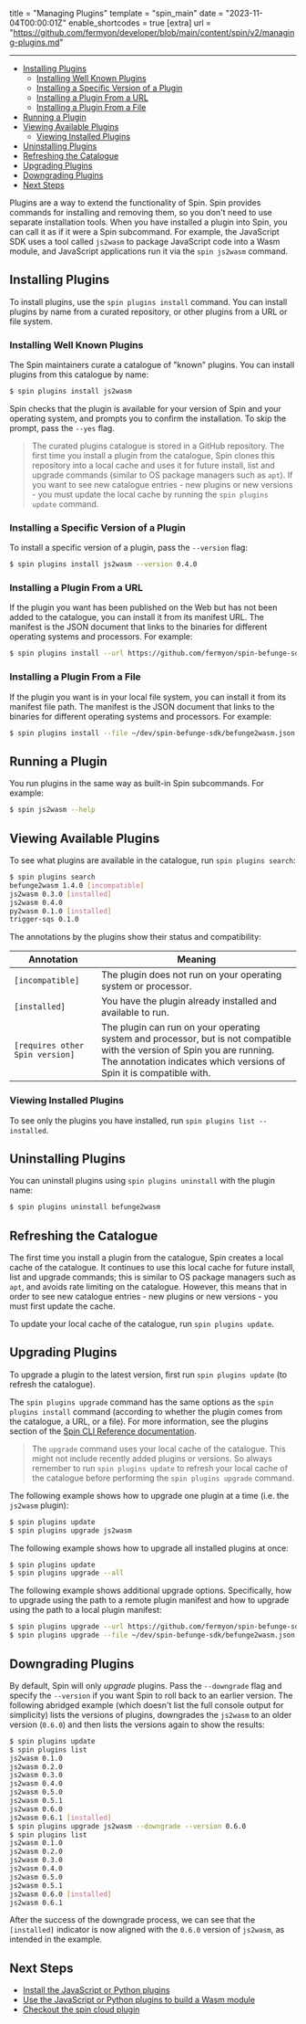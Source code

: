 title = "Managing Plugins"
template = "spin_main"
date = "2023-11-04T00:00:01Z"
enable_shortcodes = true
[extra]
url = "https://github.com/fermyon/developer/blob/main/content/spin/v2/managing-plugins.md"

---
- [Installing Plugins](#installing-plugins)
  - [Installing Well Known Plugins](#installing-well-known-plugins)
  - [Installing a Specific Version of a Plugin](#installing-a-specific-version-of-a-plugin)
  - [Installing a Plugin From a URL](#installing-a-plugin-from-a-url)
  - [Installing a Plugin From a File](#installing-a-plugin-from-a-file)
- [Running a Plugin](#running-a-plugin)
- [Viewing Available Plugins](#viewing-available-plugins)
  - [Viewing Installed Plugins](#viewing-installed-plugins)
- [Uninstalling Plugins](#uninstalling-plugins)
- [Refreshing the Catalogue](#refreshing-the-catalogue)
- [Upgrading Plugins](#upgrading-plugins)
- [Downgrading Plugins](#downgrading-plugins)
- [Next Steps](#next-steps)

Plugins are a way to extend the functionality of Spin. Spin provides commands for installing and removing them, so you don't need to use separate installation tools. When you have installed a plugin into Spin, you can call it as if it were a Spin subcommand. For example, the JavaScript SDK uses a tool called `js2wasm` to package JavaScript code into a Wasm module, and JavaScript applications run it via the `spin js2wasm` command.

## Installing Plugins

To install plugins, use the `spin plugins install` command. You can install plugins by name from a curated repository, or other plugins from a URL or file system.

### Installing Well Known Plugins

The Spin maintainers curate a catalogue of "known" plugins. You can install plugins from this catalogue by name:

<!-- @selectiveCpy -->

```bash
$ spin plugins install js2wasm
```

Spin checks that the plugin is available for your version of Spin and your operating system, and prompts you to confirm the installation. To skip the prompt, pass the `--yes` flag.

> The curated plugins catalogue is stored in a GitHub repository. The first time you install a plugin from the catalogue, Spin clones this repository into a local cache and uses it for future install, list and upgrade commands (similar to OS package managers such as `apt`). If you want to see new catalogue entries - new plugins or new versions - you must update the local cache by running the `spin plugins update` command.

### Installing a Specific Version of a Plugin

To install a specific version of a plugin, pass the `--version` flag:

<!-- @nocpy -->

```bash
$ spin plugins install js2wasm --version 0.4.0
```

### Installing a Plugin From a URL

If the plugin you want has been published on the Web but has not been added to the catalogue, you can install it from its manifest URL. The manifest is the JSON document that links to the binaries for different operating systems and processors. For example:

<!-- @nocpy -->

```bash
$ spin plugins install --url https://github.com/fermyon/spin-befunge-sdk/releases/download/v1.4.0/befunge2wasm.json
```

### Installing a Plugin From a File

If the plugin you want is in your local file system, you can install it from its manifest file path. The manifest is the JSON document that links to the binaries for different operating systems and processors. For example:

<!-- @nocpy -->

```bash
$ spin plugins install --file ~/dev/spin-befunge-sdk/befunge2wasm.json
```

## Running a Plugin

You run plugins in the same way as built-in Spin subcommands. For example:

<!-- @selectiveCpy -->

```bash
$ spin js2wasm --help
```

## Viewing Available Plugins

To see what plugins are available in the catalogue, run `spin plugins search`:

<!-- @selectiveCpy -->

```bash
$ spin plugins search
befunge2wasm 1.4.0 [incompatible]
js2wasm 0.3.0 [installed]
js2wasm 0.4.0
py2wasm 0.1.0 [installed]
trigger-sqs 0.1.0
```

The annotations by the plugins show their status and compatibility:

| Annotation                      | Meaning |
|---------------------------------|---------|
| `[incompatible]`                | The plugin does not run on your operating system or processor. |
| `[installed]`                   | You have the plugin already installed and available to run. |
| `[requires other Spin version]` | The plugin can run on your operating system and processor, but is not compatible with the version of Spin you are running. The annotation indicates which versions of Spin it is compatible with. |

### Viewing Installed Plugins

To see only the plugins you have installed, run `spin plugins list --installed`.

## Uninstalling Plugins

You can uninstall plugins using `spin plugins uninstall` with the plugin name:

<!-- @nocpy -->

```bash
$ spin plugins uninstall befunge2wasm
```

## Refreshing the Catalogue

The first time you install a plugin from the catalogue, Spin creates a local cache of the catalogue. It continues to use this local cache for future install, list and upgrade commands; this is similar to OS package managers such as `apt`, and avoids rate limiting on the catalogue. However, this means that in order to see new catalogue entries - new plugins or new versions - you must first update the cache. 

To update your local cache of the catalogue, run `spin plugins update`.

## Upgrading Plugins

To upgrade a plugin to the latest version, first run `spin plugins update` (to refresh the catalogue). 

The `spin plugins upgrade` command has the same options as the `spin plugins install` command (according to whether the plugin comes from the catalogue, a URL, or a file). For more information, see the plugins section of the [Spin CLI Reference documentation](cli-reference#spin-plugins). 

> The `upgrade` command uses your local cache of the catalogue. This might not include recently added plugins or versions. So always remember to run `spin plugins update` to refresh your local cache of the catalogue before performing the `spin plugins upgrade` command.

The following example shows how to upgrade one plugin at a time (i.e. the `js2wasm` plugin):

<!-- @selectiveCpy -->

```bash
$ spin plugins update
$ spin plugins upgrade js2wasm
```

The following example shows how to upgrade all installed plugins at once:

<!-- @selectiveCpy -->

```bash
$ spin plugins update
$ spin plugins upgrade --all
```

The following example shows additional upgrade options. Specifically, how to upgrade using the path to a remote plugin manifest and how to upgrade using the path to a local plugin manifest:

<!-- @selectiveCpy -->

```bash
$ spin plugins upgrade --url https://github.com/fermyon/spin-befunge-sdk/releases/download/v1.7.0/befunge2wasm.json
$ spin plugins upgrade --file ~/dev/spin-befunge-sdk/befunge2wasm.json
```

## Downgrading Plugins

By default, Spin will only _upgrade_ plugins. Pass the `--downgrade` flag and specify the `--version` if you want Spin to roll back to an earlier version. The following abridged example (which doesn't list the full console output for simplicity) lists the versions of plugins, downgrades the `js2wasm` to an older version (`0.6.0`) and then lists the versions again to show the results:

<!-- @nocpy -->

```bash
$ spin plugins update
$ spin plugins list
js2wasm 0.1.0
js2wasm 0.2.0
js2wasm 0.3.0
js2wasm 0.4.0
js2wasm 0.5.0
js2wasm 0.5.1
js2wasm 0.6.0
js2wasm 0.6.1 [installed]
$ spin plugins upgrade js2wasm --downgrade --version 0.6.0
$ spin plugins list
js2wasm 0.1.0
js2wasm 0.2.0
js2wasm 0.3.0
js2wasm 0.4.0
js2wasm 0.5.0
js2wasm 0.5.1
js2wasm 0.6.0 [installed]
js2wasm 0.6.1
```

After the success of the downgrade process, we can see that the `[installed]` indicator is now aligned with the `0.6.0` version of `js2wasm`, as intended in the example.

## Next Steps

- [Install the JavaScript or Python plugins](quickstart)
- [Use the JavaScript or Python plugins to build a Wasm module](build)
- [Checkout the spin cloud plugin](https://github.com/fermyon/cloud-plugin)
